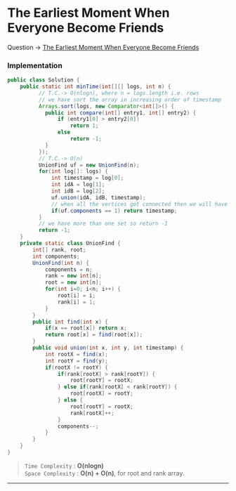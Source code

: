 # The Earliest Moment When Everyone Become Friends
Question -> [The Earliest Moment When Everyone Become Friends](https://www.codingninjas.com/codestudio/problems/the-earliest-moment-when-everyone-become-friends_1376604)    

### Implementation
```java
public class Solution {
    public static int minTime(int[][] logs, int n) {
          // T.C.-> O(nlogn), where n = logs.length i.e. rows
          // we have sort the array in increasing order of timestamp
          Arrays.sort(logs, new Comparator<int[]>() {
            public int compare(int[] entry1, int[] entry2) {
                if (entry1[0] > entry2[0])
                    return 1;
                else
                    return -1;
            }
          });
          // T.C.-> O(n)
          UnionFind uf = new UnionFind(n);
          for(int log[]: logs) {
              int timestamp = log[0];
              int idA = log[1];
              int idB = log[2];
              uf.union(idA, idB, timestamp);
              // when all the vertices got connected then we will have only one set
              if(uf.components == 1) return timestamp;
          }
          // we have more than one set so return -1
          return -1;
    }
    private static class UnionFind {
        int[] rank, root;
        int components;
        UnionFind(int n) {
            components = n;
            rank = new int[n];
            root = new int[n];
            for(int i=0; i<n; i++) {
                root[i] = i;
                rank[i] = 1;
            }
        }
        public int find(int x) {
            if(x == root[x]) return x;
            return root[x] = find(root[x]);
        }
        public void union(int x, int y, int timestamp) {
            int rootX = find(x);
            int rootY = find(y);
            if(rootX != rootY) {
                if(rank[rootX] > rank[rootY]) {
                    root[rootY] = rootX;
                } else if(rank[rootX] < rank[rootY]) {
                    root[rootX] = rootY;
                } else {
                    root[rootY] = rootX;
                    rank[rootX]++;
                }
                components--;
            }
        }
    }
}
```
> `Time Complexity` : **O(nlogn)**     
> `Space Complexity` : **O(n) + O(n)**, for root and rank array.
---
